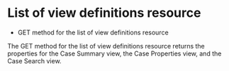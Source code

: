 # List of view definitions resource

- GET method for the list of view definitions resource

The GET method for the list of view definitions resource returns the properties for the Case Summary view, the Case Properties view, and the Case Search view.